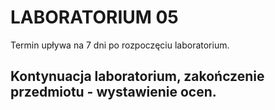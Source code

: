 # LABORATORIUM 05
Termin upływa na 7 dni po rozpoczęciu laboratorium.
## Kontynuacja laboratorium, zakończenie przedmiotu - wystawienie ocen.